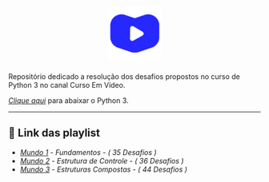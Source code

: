 <h1 align="center">
  <a href="https://www.youtube.com/user/cursosemvideo">
    <img src="./cev.png" width="105px" />
  </a>
</h1>
  
Repositório dedicado a resolução dos desafios propostos no curso de Python 3 no canal Curso Em Vídeo.

 [*_Clique aqui_*](https://www.python.org/downloads/) para abaixar o Python 3.
 <hr>

## 🔗 Link das playlist 
- [*Mundo 1*](https://github.com/matheusfelipeog/curso-em-video-python3/tree/master/Mundo_1_Fundamentos) - *Fundamentos - ( 35 Desafios )*
- [*Mundo 2*](https://github.com/matheusfelipeog/curso-em-video-python3/tree/master/Mundo_2_EstruturasDeControle) - *Estrutura de Controle - ( 36 Desafios )*
- [*Mundo 3*](https://github.com/matheusfelipeog/curso-em-video-python3/tree/master/Mundo_3_EstruturasCompostas) - *Estruturas Compostas - ( 44 Desafios )*
